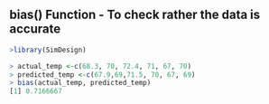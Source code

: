 ## bias() Function - To check rather the data is accurate

```R
>library(SimDesign)

> actual_temp <-c(68.3, 70, 72.4, 71, 67, 70)
> predicted_temp <-c(67.9,69,71.5, 70, 67, 69)
> bias(actual_temp, predicted_temp)
[1] 0.7166667
```
